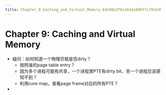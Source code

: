 ```yaml
---
title: Chapter_9_Caching_and_Virtual_Memory_64248a2f0ca641e8907fc78cb4ba51dc
---
```


# Chapter 9: Caching and Virtual Memory

- 疑问：如何知道一个物理页框是否dirty？
    - 按照谁的page table entry？
    - 因为多个进程可能有共享，一个进程里PTE有dirty bit，另一个进程应该感知不到？
    - 利用core map，查看page frame对应的所有PTE？
-